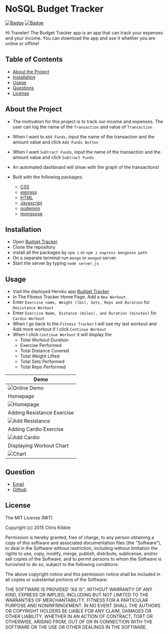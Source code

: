 # NoSQL Budget Tracker

[![Badge](https://img.shields.io/badge/License-MIT-blue)](https://opensource.org/licenses/MIT)
[![Badge](https://img.shields.io/badge/GitHub-chabivz-blueviolet?style=flat-square&logo=appveyor)](https://github.com/chrisabiva)

Hi Traveler! The Budget Tracker app is an app that can track your expenses and your income. You can download the app and use it whether you are online or offline!

## Table of Contents

- [About the Project](#about-the-project)
- [Installation](#installation)
- [Usage](#usage)
- [Questions](#questions)
- [License](#License)

## About the Project
- The motivation for this project is to track our income and expenses. The user can log the name of the `Transaction` and value of `Transaction`
- When I want to `Add Funds`, input the name of the transaction and the amount value and click `Add Funds Button`
- When I want `Subtract Funds`, input the name of the transaction and the amount value and click `Subtract Funds`
- An automated dashboard will show with the graph of the transactions!

- Built with the following packages: 
  - [CSS](https://www.w3schools.com/css/)
  - [express](https://www.npmjs.com/package/express)
  - [HTML](https://www.w3schools.com/html/)
  - [Javascript](https://www.npmjs.com/package/CSS)
  - [nodemon](https://www.npmjs.com/package/nodemon)
  - [mongoose](https://www.npmjs.com/package/mongoose)


## Installation

- Open [Budget Tracker](https://github.com/Chabivz/019-PWA-BudgetTracker)
- Clone the repository
- install all the packages by `npm i` or `npm i express mongoose path `
- On a separate terminal run `mongo` or `mongod` server.
- Start the server by typing `node server.js`

## Usage
- Visit the deployed Heroku app [Budget Tracker](http://limitless-hollows-25449.herokuapp.com/)
- In The Fitness Tracker Home Page. Add a `New Workout`.
- Enter `Exercise name, Weight (lbs), Sets, Reps and Duration` for `Resistance Workout`
- Enter `Exercise Name, Distance (miles), and Duration (minutes)` for `Cardio Workout`
- When I go back to the `Fitness Tracker` I will see my last workout and Add more workout if I click `Continue Workout`
- When I click `Continue Workout` it will display the 
  - Total Workout Duration
  - Exercise Performed 
  - Total Distance Covered
  - Total Weight Lifted
  - Total Sets Performed
  - Total Reps Performed


|Demo|
|---|
|![Online Demo](./public/images/fitnesstracker.gif)|
|Homepage|
|![Homepage](./public/images/1.png)|
|Adding Resistance Exercise|
|![Add Resistance](./public/images/4.png)|
|Adding Cardio Exercise|
|![Add Cardio](./public/images/6.png)|
|Displaying Workout Chart|
|![Chart](./public/images/5.png)|

## Question

- [Email](mailto:chrisabiva@hotmail.com)
- [Github](https://github.com/Chabivz)
## License

The MIT License (MIT)

Copyright (c) 2015 Chris Kibble

Permission is hereby granted, free of charge, to any person obtaining a copy of this software and associated documentation files (the "Software"), to deal in the Software without restriction, including without limitation the rights to use, copy, modify, merge, publish, distribute, sublicense, and/or sell copies of the Software, and to permit persons to whom the Software is furnished to do so, subject to the following conditions:

The above copyright notice and this permission notice shall be included in all copies or substantial portions of the Software.

THE SOFTWARE IS PROVIDED "AS IS", WITHOUT WARRANTY OF ANY KIND, EXPRESS OR IMPLIED, INCLUDING BUT NOT LIMITED TO THE WARRANTIES OF MERCHANTABILITY, FITNESS FOR A PARTICULAR PURPOSE AND NONINFRINGEMENT. IN NO EVENT SHALL THE AUTHORS OR COPYRIGHT HOLDERS BE LIABLE FOR ANY CLAIM, DAMAGES OR OTHER LIABILITY, WHETHER IN AN ACTION OF CONTRACT, TORT OR OTHERWISE, ARISING FROM, OUT OF OR IN CONNECTION WITH THE SOFTWARE OR THE USE OR OTHER DEALINGS IN THE SOFTWARE.